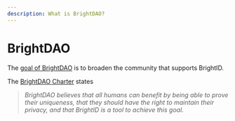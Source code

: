 ```yaml
---
description: What is BrightDAO?
---
```


# BrightDAO

The [goal of BrightDAO](https://dao.brightid.org) is to broaden the community that supports BrightID.

The [BrightDAO Charter](https://dao.brightid.org/covenant) states

> _BrightDAO believes that all humans can benefit by being able to prove their uniqueness, that they should have the right to maintain their privacy, and that BrightID is a tool to achieve this goal._



